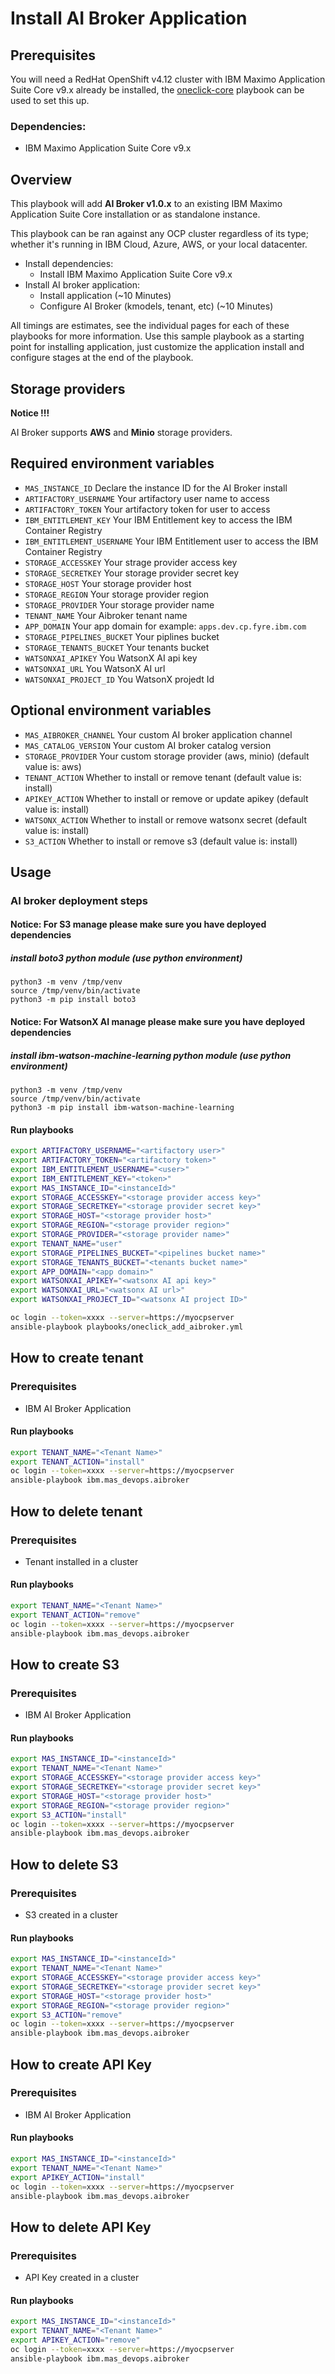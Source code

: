 # Install AI Broker Application

## Prerequisites

You will need a RedHat OpenShift v4.12 cluster with IBM Maximo Application Suite Core v9.x already be installed, the [oneclick-core](oneclick-core.md) playbook can be used to set this up.

### Dependencies:

* IBM Maximo Application Suite Core v9.x

## Overview

This playbook will add **AI Broker v1.0.x** to an existing IBM Maximo Application Suite Core installation or as standalone instance.

This playbook can be ran against any OCP cluster regardless of its type; whether it's running in IBM Cloud, Azure, AWS, or your local datacenter.

* Install dependencies:
  + Install IBM Maximo Application Suite Core v9.x
* Install AI broker application:
  + Install application (~10 Minutes)
  + Configure AI Broker (kmodels, tenant, etc) (~10 Minutes)

All timings are estimates, see the individual pages for each of these playbooks for more information. Use this sample playbook as a starting point for installing application, just customize the application install and configure stages at the end of the playbook.

## Storage providers

**Notice !!!**

AI Broker supports **AWS** and **Minio** storage providers.

## Required environment variables

* `MAS_INSTANCE_ID` Declare the instance ID for the AI Broker install
* `ARTIFACTORY_USERNAME` Your artifactory user name to access
* `ARTIFACTORY_TOKEN` Your artifactory token for user to access
* `IBM_ENTITLEMENT_KEY` Your IBM Entitlement key to access the IBM Container Registry
* `IBM_ENTITLEMENT_USERNAME` Your IBM Entitlement user to access the IBM Container Registry
* `STORAGE_ACCESSKEY` Your strage provider access key
* `STORAGE_SECRETKEY` Your storage provider secret key
* `STORAGE_HOST` Your storage provider host
* `STORAGE_REGION` Your storage provider region
* `STORAGE_PROVIDER` Your storage provider name
* `TENANT_NAME` Your Aibroker tenant name
* `APP_DOMAIN` Your app domain for example: `apps.dev.cp.fyre.ibm.com`
* `STORAGE_PIPELINES_BUCKET` Your piplines bucket
* `STORAGE_TENANTS_BUCKET` Your tenants bucket
* `WATSONXAI_APIKEY` You WatsonX AI api key
* `WATSONXAI_URL` You WatsonX AI url
* `WATSONXAI_PROJECT_ID` You WatsonX projedt Id

## Optional environment variables

* `MAS_AIBROKER_CHANNEL` Your custom AI broker application channel
* `MAS_CATALOG_VERSION` Your custom AI broker catalog version
* `STORAGE_PROVIDER` Your custom storage provider (aws, minio) (default value is: aws)
* `TENANT_ACTION` Whether to install or remove tenant (default value is: install)
* `APIKEY_ACTION` Whether to install or remove or update apikey (default value is: install)
* `WATSONX_ACTION` Whether to install or remove watsonx secret (default value is: install)
* `S3_ACTION` Whether to install or remove s3 (default value is: install)

## Usage

### AI broker deployment steps

#### Notice: For S3 manage please make sure you have deployed dependencies

##### install boto3 python module (use python environment)

```
python3 -m venv /tmp/venv
source /tmp/venv/bin/activate
python3 -m pip install boto3
```

#### Notice: For WatsonX AI manage please make sure you have deployed dependencies

##### install ibm-watson-machine-learning python module (use python environment)

```
python3 -m venv /tmp/venv
source /tmp/venv/bin/activate
python3 -m pip install ibm-watson-machine-learning
```

#### Run playbooks

```bash
export ARTIFACTORY_USERNAME="<artifactory user>"
export ARTIFACTORY_TOKEN="<artifactory token>"
export IBM_ENTITLEMENT_USERNAME="<user>"
export IBM_ENTITLEMENT_KEY="<token>"
export MAS_INSTANCE_ID="<instanceId>"
export STORAGE_ACCESSKEY="<storage provider access key>"
export STORAGE_SECRETKEY="<storage provider secret key>"
export STORAGE_HOST="<storage provider host>"
export STORAGE_REGION="<storage provider region>"
export STORAGE_PROVIDER="<storage provider name>"
export TENANT_NAME="user"
export STORAGE_PIPELINES_BUCKET="<pipelines bucket name>"
export STORAGE_TENANTS_BUCKET="<tenants bucket name>"
export APP_DOMAIN="<app domain>"
export WATSONXAI_APIKEY="<watsonx AI api key>"
export WATSONXAI_URL="<watsonx AI url>"
export WATSONXAI_PROJECT_ID="<watsonx AI project ID>"

oc login --token=xxxx --server=https://myocpserver
ansible-playbook playbooks/oneclick_add_aibroker.yml
```

## How to create tenant

### Prerequisites

* IBM AI Broker Application

#### Run playbooks

```bash
export TENANT_NAME="<Tenant Name>"
export TENANT_ACTION="install"
oc login --token=xxxx --server=https://myocpserver
ansible-playbook ibm.mas_devops.aibroker
```

## How to delete tenant

### Prerequisites

* Tenant installed in a cluster

#### Run playbooks

```bash
export TENANT_NAME="<Tenant Name>"
export TENANT_ACTION="remove"
oc login --token=xxxx --server=https://myocpserver
ansible-playbook ibm.mas_devops.aibroker
```

## How to create S3

### Prerequisites

* IBM AI Broker Application

#### Run playbooks

```bash
export MAS_INSTANCE_ID="<instanceId>"
export TENANT_NAME="<Tenant Name>"
export STORAGE_ACCESSKEY="<storage provider access key>"
export STORAGE_SECRETKEY="<storage provider secret key>"
export STORAGE_HOST="<storage provider host>"
export STORAGE_REGION="<storage provider region>"
export S3_ACTION="install"
oc login --token=xxxx --server=https://myocpserver
ansible-playbook ibm.mas_devops.aibroker
```

## How to delete S3

### Prerequisites

* S3 created in a cluster

#### Run playbooks

```bash
export MAS_INSTANCE_ID="<instanceId>"
export TENANT_NAME="<Tenant Name>"
export STORAGE_ACCESSKEY="<storage provider access key>"
export STORAGE_SECRETKEY="<storage provider secret key>"
export STORAGE_HOST="<storage provider host>"
export STORAGE_REGION="<storage provider region>"
export S3_ACTION="remove"
oc login --token=xxxx --server=https://myocpserver
ansible-playbook ibm.mas_devops.aibroker
```

## How to create API Key

### Prerequisites

* IBM AI Broker Application

#### Run playbooks

```bash
export MAS_INSTANCE_ID="<instanceId>"
export TENANT_NAME="<Tenant Name>"
export APIKEY_ACTION="install"
oc login --token=xxxx --server=https://myocpserver
ansible-playbook ibm.mas_devops.aibroker
```

## How to delete API Key

### Prerequisites

* API Key created in a cluster

#### Run playbooks

```bash
export MAS_INSTANCE_ID="<instanceId>"
export TENANT_NAME="<Tenant Name>"
export APIKEY_ACTION="remove"
oc login --token=xxxx --server=https://myocpserver
ansible-playbook ibm.mas_devops.aibroker
```
